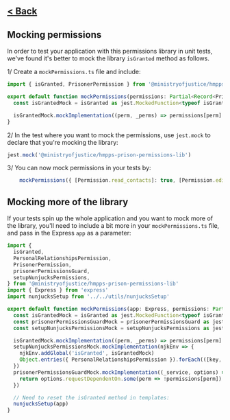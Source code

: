 [< Back](../README.md)
---

## Mocking permissions

In order to test your application with this permissions library in unit tests, we've found it's better
to mock the library `isGranted` method as follows.

1/ Create a `mockPermissions.ts` file and include:

```typescript
import { isGranted, PrisonerPermission } from '@ministryofjustice/hmpps-prison-permissions-lib'

export default function mockPermissions(permissions: Partial<Record<PrisonerPermission, boolean>>) {
  const isGrantedMock = isGranted as jest.MockedFunction<typeof isGranted>

  isGrantedMock.mockImplementation((perm, _perms) => permissions[perm] || false)
}
```

2/ In the test where you want to mock the permissions, use `jest.mock` to declare that you're mocking the library:

```typescript
jest.mock('@ministryofjustice/hmpps-prison-permissions-lib')
```

3/ You can now mock permissions in your tests by:

```typescript
    mockPermissions({ [Permission.read_contacts]: true, [Permission.edit_contacts]: false })
```

## Mocking more of the library

If your tests spin up the whole application and you want to mock more of the library, you'll need to include a bit more
in your `mockPermissions.ts` file, and pass in the Express `app` as a parameter:

```typescript
import {
  isGranted,
  PersonalRelationshipsPermission,
  PrisonerPermission,
  prisonerPermissionsGuard,
  setupNunjucksPermissions,
} from '@ministryofjustice/hmpps-prison-permissions-lib'
import { Express } from 'express'
import nunjucksSetup from '../../utils/nunjucksSetup'

export default function mockPermissions(app: Express, permissions: Partial<Record<PrisonerPermission, boolean>>) {
  const isGrantedMock = isGranted as jest.MockedFunction<typeof isGranted>
  const prisonerPermissionsGuardMock = prisonerPermissionsGuard as jest.MockedFunction<typeof prisonerPermissionsGuard>
  const setupNunjucksPermissionsMock = setupNunjucksPermissions as jest.MockedFunction<typeof setupNunjucksPermissions>

  isGrantedMock.mockImplementation((perm, _perms) => permissions[perm] || false)
  setupNunjucksPermissionsMock.mockImplementation(njkEnv => {
    njkEnv.addGlobal('isGranted', isGrantedMock)
    Object.entries({ PersonalRelationshipsPermission }).forEach(([key, value]) => njkEnv.addGlobal(key, value))
  })
  prisonerPermissionsGuardMock.mockImplementation((_service, options) => async (_req, _res, next) => {
    return options.requestDependentOn.some(perm => !permissions[perm]) ? next(new Error('Permission denied')) : next()
  })

  // Need to reset the isGranted method in templates:
  nunjucksSetup(app)
}
```
